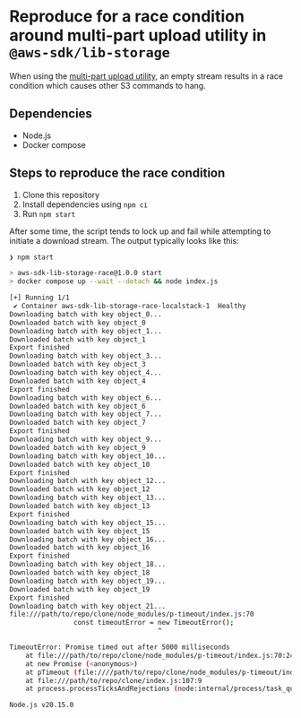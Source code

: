 # Reproduce for a race condition around multi-part upload utility in `@aws-sdk/lib-storage`

When using the [multi-part upload
utility](https://github.com/aws/aws-sdk-js-v3/tree/main/lib/lib-storage), an
empty stream results in a race condition which causes other S3 commands to hang.

## Dependencies

- Node.js
- Docker compose

## Steps to reproduce the race condition

1. Clone this repository
1. Install dependencies using `npm ci`
1. Run `npm start`

After some time, the script tends to lock up and fail while attempting to initiate a download stream. The output typically looks like this:

```sh
❯ npm start

> aws-sdk-lib-storage-race@1.0.0 start
> docker compose up --wait --detach && node index.js

[+] Running 1/1
 ✔ Container aws-sdk-lib-storage-race-localstack-1  Healthy                                               0.5s
Downloading batch with key object_0...
Downloaded batch with key object_0
Downloading batch with key object_1...
Downloaded batch with key object_1
Export finished
Downloading batch with key object_3...
Downloaded batch with key object_3
Downloading batch with key object_4...
Downloaded batch with key object_4
Export finished
Downloading batch with key object_6...
Downloaded batch with key object_6
Downloading batch with key object_7...
Downloaded batch with key object_7
Export finished
Downloading batch with key object_9...
Downloaded batch with key object_9
Downloading batch with key object_10...
Downloaded batch with key object_10
Export finished
Downloading batch with key object_12...
Downloaded batch with key object_12
Downloading batch with key object_13...
Downloaded batch with key object_13
Export finished
Downloading batch with key object_15...
Downloaded batch with key object_15
Downloading batch with key object_16...
Downloaded batch with key object_16
Export finished
Downloading batch with key object_18...
Downloaded batch with key object_18
Downloading batch with key object_19...
Downloaded batch with key object_19
Export finished
Downloading batch with key object_21...
file:///path/to/repo/clone/node_modules/p-timeout/index.js:70
                const timeoutError = new TimeoutError();
                                     ^

TimeoutError: Promise timed out after 5000 milliseconds
    at file:///path/to/repo/clone/node_modules/p-timeout/index.js:70:24
    at new Promise (<anonymous>)
    at pTimeout (file:////path/to/repo/clone/node_modules/p-timeout/index.js:48:25)
    at file:///path/to/repo/clone/index.js:107:9
    at process.processTicksAndRejections (node:internal/process/task_queues:95:5)

Node.js v20.15.0
```
